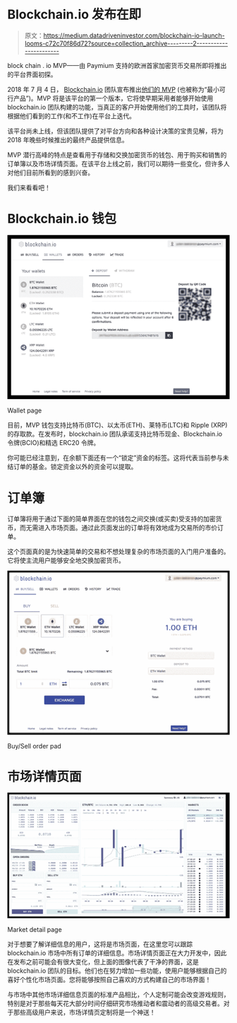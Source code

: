 # Blockchain.io 发布在即

> 原文：<https://medium.datadriveninvestor.com/blockchain-io-launch-looms-c72c70f86d72?source=collection_archive---------2----------------------->

block chain . io MVP——由 Paymium 支持的欧洲首家加密货币交易所即将推出的平台界面初探。

2018 年 7 月 4 日， [Blockchain.io](https://blockchain.io/) 团队宣布推出[他们的 MVP](https://medium.com/blockchainio/blockchain-io-mvp-is-now-live-e61169328e08) (也被称为“最小可行产品”)。MVP 将是该平台的第一个版本，它将使早期采用者能够开始使用 blockchain.io 团队构建的功能，当真正的客户开始使用他们的工具时，该团队将根据他们看到的工作(和不工作)在平台上迭代。

该平台尚未上线，但该团队提供了对平台方向和各种设计决策的宝贵见解，将为 2018 年晚些时候推出的最终产品提供信息。

MVP 潜行高峰的特点是查看用于存储和交换加密货币的钱包、用于购买和销售的订单簿以及市场详情页面。在该平台上线之前，我们可以期待一些变化，但许多人对他们目前所看到的感到兴奋。

我们来看看吧！

# Blockchain.io 钱包

![](img/a543c1d7e0f01f346d483a54a002aae0.png)

Wallet page

目前，MVP 钱包支持比特币(BTC)、以太币(ETH)、莱特币(LTC)和 Ripple (XRP)的存取款。在发布时，blockchain.io 团队承诺支持比特币现金、Blockchain.io 令牌(BCIO)和精选 ERC20 令牌。

你可能已经注意到，在余额下面还有一个“锁定”资金的标签。这将代表当前参与未结订单的基金。锁定资金以外的资金可以提取。

# 订单簿

订单簿将用于通过下面的简单界面在您的钱包之间交换(或买卖)受支持的加密货币，而无需进入市场页面。通过此页面发出的订单将有效地成为交易所的市价订单。

这个页面真的是为快速简单的交易和不想处理复杂的市场页面的入门用户准备的。它将使主流用户能够安全地交换加密货币。

![](img/a4011ba4ce1555bbfff527700198d6f7.png)

Buy/Sell order pad

# 市场详情页面

![](img/8b6a19c8c548a7968b533233d7604044.png)

Market detail page

对于想要了解详细信息的用户，这将是市场页面，在这里您可以跟踪 blockchain.io 市场中所有订单的详细信息。市场详情页面正在大力开发中，因此在发布之前可能会有很大变化，但上面的图像代表了干净的界面，这是 blockchain.io 团队的目标。他们也在努力增加一些功能，使用户能够根据自己的喜好个性化市场页面。您将能够按照自己喜欢的方式构建自己的市场界面！

与市场中其他市场详细信息页面的标准产品相比，个人定制可能会改变游戏规则，特别是对于那些每天花大部分时间仔细研究市场推动者和震动者的高级交易者。对于那些高级用户来说，市场详情页定制将是一个神送！